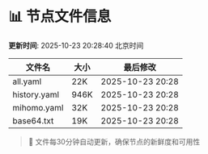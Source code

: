 # 📊 节点文件信息

**更新时间**: 2025-10-23 20:28:40 北京时间

| 文件名 | 大小 | 最后修改 |
|--------|------|----------|
| all.yaml | 22K | 2025-10-23 20:28 |
| history.yaml | 946K | 2025-10-23 20:28 |
| mihomo.yaml | 32K | 2025-10-23 20:28 |
| base64.txt | 19K | 2025-10-23 20:28 |

> 🔄 文件每30分钟自动更新，确保节点的新鲜度和可用性
